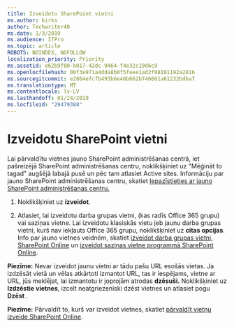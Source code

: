 ```yaml
---
title: Izveidotu SharePoint vietni
ms.author: kirks
author: Techwriter40
ms.date: 1/3/2019
ms.audience: ITPro
ms.topic: article
ROBOTS: NOINDEX, NOFOLLOW
localization_priority: Priority
ms.assetid: e62b9f80-b017-42dc-9464-f4e32c19d6c9
ms.openlocfilehash: 00f3e971a4dda8b0f5feee1ad2f08101192a2816
ms.sourcegitcommit: e2864efcfb493b6e46b662b746661a61232bdba7
ms.translationtype: MT
ms.contentlocale: lv-LV
ms.lasthandoff: 01/24/2019
ms.locfileid: "29479388"
---
```

# <a name="create-a-sharepoint-site"></a>Izveidotu SharePoint vietni

Lai pārvaldītu vietnes jauno SharePoint administrēšanas centrā, iet pašreizējā SharePoint administrēšanas centru, noklikšķiniet uz "Mēģināt to tagad" augšējā labajā pusē un pēc tam atlasiet Active sites. Informāciju par jauno SharePoint administrēšanas centru, skatiet [Iepazīstieties ar jauno SharePoint administrēšanas centru.](https://docs.microsoft.com/en-us/sharepoint/get-started-new-admin-center)
  
1. Noklikšķiniet uz **izveidot**. 
    
2. Atlasiet, lai izveidotu darba grupas vietni, (kas radīs Office 365 grupu) vai saziņas vietne. Lai izveidotu klasiskās vietu jeb jaunu darba grupas vietni, kurš nav iekļauts Office 365 grupu, noklikšķiniet uz **citas opcijas**. Info par jauno vietnes veidnēm, skatiet [izveidot darba grupas vietni, SharePoint Online](https://support.office.com/en-us/article/create-a-team-site-in-sharepoint-ef10c1e7-15f3-42a3-98aa-b5972711777d?ui=en-US&amp;rs=en-US&amp;ad=US) un [izveidot saziņas vietne programmā SharePoint Online](https://support.office.com/article/7fb44b20-a72f-4d2c-9173-fc8f59ba50eb).
  
 **Piezīme:** Nevar izveidot jaunu vietni ar tādu pašu URL esošās vietas. Ja izdzēsāt vietā un vēlas atkārtoti izmantot URL, tas ir iespējams, vietne ar URL, jūs meklējat, lai izmantotu ir joprojām atrodas **dzēsuši.** Noklikšķiniet uz **Izdzēstie vietnes**, izcelt neatgriezeniski dzēst vietnes un atlasiet pogu **Dzēst** . 
  
 **Piezīme:** Pārvaldīt to, kurš var izveidot vietnes, skatiet [pārvaldīt vietņu izveide SharePoint Online](https://docs.microsoft.com/en-us/sharepoint/manage-site-creation).
    

